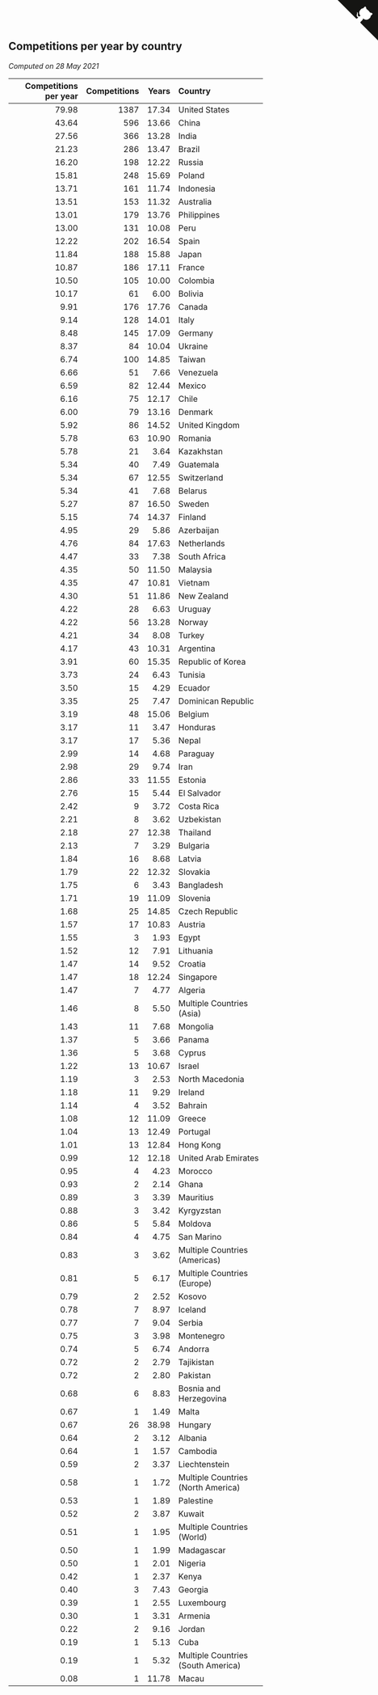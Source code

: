 ## Competitions per year by country

*Computed on 28 May 2021*

| Competitions per year | Competitions | Years | Country |
| ---: | ---: | ---: | :--- |
| 79.98 | 1387 | 17.34 | United States |
| 43.64 | 596 | 13.66 | China |
| 27.56 | 366 | 13.28 | India |
| 21.23 | 286 | 13.47 | Brazil |
| 16.20 | 198 | 12.22 | Russia |
| 15.81 | 248 | 15.69 | Poland |
| 13.71 | 161 | 11.74 | Indonesia |
| 13.51 | 153 | 11.32 | Australia |
| 13.01 | 179 | 13.76 | Philippines |
| 13.00 | 131 | 10.08 | Peru |
| 12.22 | 202 | 16.54 | Spain |
| 11.84 | 188 | 15.88 | Japan |
| 10.87 | 186 | 17.11 | France |
| 10.50 | 105 | 10.00 | Colombia |
| 10.17 | 61 | 6.00 | Bolivia |
| 9.91 | 176 | 17.76 | Canada |
| 9.14 | 128 | 14.01 | Italy |
| 8.48 | 145 | 17.09 | Germany |
| 8.37 | 84 | 10.04 | Ukraine |
| 6.74 | 100 | 14.85 | Taiwan |
| 6.66 | 51 | 7.66 | Venezuela |
| 6.59 | 82 | 12.44 | Mexico |
| 6.16 | 75 | 12.17 | Chile |
| 6.00 | 79 | 13.16 | Denmark |
| 5.92 | 86 | 14.52 | United Kingdom |
| 5.78 | 63 | 10.90 | Romania |
| 5.78 | 21 | 3.64 | Kazakhstan |
| 5.34 | 40 | 7.49 | Guatemala |
| 5.34 | 67 | 12.55 | Switzerland |
| 5.34 | 41 | 7.68 | Belarus |
| 5.27 | 87 | 16.50 | Sweden |
| 5.15 | 74 | 14.37 | Finland |
| 4.95 | 29 | 5.86 | Azerbaijan |
| 4.76 | 84 | 17.63 | Netherlands |
| 4.47 | 33 | 7.38 | South Africa |
| 4.35 | 50 | 11.50 | Malaysia |
| 4.35 | 47 | 10.81 | Vietnam |
| 4.30 | 51 | 11.86 | New Zealand |
| 4.22 | 28 | 6.63 | Uruguay |
| 4.22 | 56 | 13.28 | Norway |
| 4.21 | 34 | 8.08 | Turkey |
| 4.17 | 43 | 10.31 | Argentina |
| 3.91 | 60 | 15.35 | Republic of Korea |
| 3.73 | 24 | 6.43 | Tunisia |
| 3.50 | 15 | 4.29 | Ecuador |
| 3.35 | 25 | 7.47 | Dominican Republic |
| 3.19 | 48 | 15.06 | Belgium |
| 3.17 | 11 | 3.47 | Honduras |
| 3.17 | 17 | 5.36 | Nepal |
| 2.99 | 14 | 4.68 | Paraguay |
| 2.98 | 29 | 9.74 | Iran |
| 2.86 | 33 | 11.55 | Estonia |
| 2.76 | 15 | 5.44 | El Salvador |
| 2.42 | 9 | 3.72 | Costa Rica |
| 2.21 | 8 | 3.62 | Uzbekistan |
| 2.18 | 27 | 12.38 | Thailand |
| 2.13 | 7 | 3.29 | Bulgaria |
| 1.84 | 16 | 8.68 | Latvia |
| 1.79 | 22 | 12.32 | Slovakia |
| 1.75 | 6 | 3.43 | Bangladesh |
| 1.71 | 19 | 11.09 | Slovenia |
| 1.68 | 25 | 14.85 | Czech Republic |
| 1.57 | 17 | 10.83 | Austria |
| 1.55 | 3 | 1.93 | Egypt |
| 1.52 | 12 | 7.91 | Lithuania |
| 1.47 | 14 | 9.52 | Croatia |
| 1.47 | 18 | 12.24 | Singapore |
| 1.47 | 7 | 4.77 | Algeria |
| 1.46 | 8 | 5.50 | Multiple Countries (Asia) |
| 1.43 | 11 | 7.68 | Mongolia |
| 1.37 | 5 | 3.66 | Panama |
| 1.36 | 5 | 3.68 | Cyprus |
| 1.22 | 13 | 10.67 | Israel |
| 1.19 | 3 | 2.53 | North Macedonia |
| 1.18 | 11 | 9.29 | Ireland |
| 1.14 | 4 | 3.52 | Bahrain |
| 1.08 | 12 | 11.09 | Greece |
| 1.04 | 13 | 12.49 | Portugal |
| 1.01 | 13 | 12.84 | Hong Kong |
| 0.99 | 12 | 12.18 | United Arab Emirates |
| 0.95 | 4 | 4.23 | Morocco |
| 0.93 | 2 | 2.14 | Ghana |
| 0.89 | 3 | 3.39 | Mauritius |
| 0.88 | 3 | 3.42 | Kyrgyzstan |
| 0.86 | 5 | 5.84 | Moldova |
| 0.84 | 4 | 4.75 | San Marino |
| 0.83 | 3 | 3.62 | Multiple Countries (Americas) |
| 0.81 | 5 | 6.17 | Multiple Countries (Europe) |
| 0.79 | 2 | 2.52 | Kosovo |
| 0.78 | 7 | 8.97 | Iceland |
| 0.77 | 7 | 9.04 | Serbia |
| 0.75 | 3 | 3.98 | Montenegro |
| 0.74 | 5 | 6.74 | Andorra |
| 0.72 | 2 | 2.79 | Tajikistan |
| 0.72 | 2 | 2.80 | Pakistan |
| 0.68 | 6 | 8.83 | Bosnia and Herzegovina |
| 0.67 | 1 | 1.49 | Malta |
| 0.67 | 26 | 38.98 | Hungary |
| 0.64 | 2 | 3.12 | Albania |
| 0.64 | 1 | 1.57 | Cambodia |
| 0.59 | 2 | 3.37 | Liechtenstein |
| 0.58 | 1 | 1.72 | Multiple Countries (North America) |
| 0.53 | 1 | 1.89 | Palestine |
| 0.52 | 2 | 3.87 | Kuwait |
| 0.51 | 1 | 1.95 | Multiple Countries (World) |
| 0.50 | 1 | 1.99 | Madagascar |
| 0.50 | 1 | 2.01 | Nigeria |
| 0.42 | 1 | 2.37 | Kenya |
| 0.40 | 3 | 7.43 | Georgia |
| 0.39 | 1 | 2.55 | Luxembourg |
| 0.30 | 1 | 3.31 | Armenia |
| 0.22 | 2 | 9.16 | Jordan |
| 0.19 | 1 | 5.13 | Cuba |
| 0.19 | 1 | 5.32 | Multiple Countries (South America) |
| 0.08 | 1 | 11.78 | Macau |


<a href="https://github.com/jonatanklosko/wca_statistics" class="github-corner" aria-label="View source on Github"><svg width="80" height="80" viewBox="0 0 250 250" style="fill:#151513; color:#fff; position: absolute; top: 0; border: 0; right: 0;" aria-hidden="true"><path d="M0,0 L115,115 L130,115 L142,142 L250,250 L250,0 Z"></path><path d="M128.3,109.0 C113.8,99.7 119.0,89.6 119.0,89.6 C122.0,82.7 120.5,78.6 120.5,78.6 C119.2,72.0 123.4,76.3 123.4,76.3 C127.3,80.9 125.5,87.3 125.5,87.3 C122.9,97.6 130.6,101.9 134.4,103.2" fill="currentColor" style="transform-origin: 130px 106px;" class="octo-arm"></path><path d="M115.0,115.0 C114.9,115.1 118.7,116.5 119.8,115.4 L133.7,101.6 C136.9,99.2 139.9,98.4 142.2,98.6 C133.8,88.0 127.5,74.4 143.8,58.0 C148.5,53.4 154.0,51.2 159.7,51.0 C160.3,49.4 163.2,43.6 171.4,40.1 C171.4,40.1 176.1,42.5 178.8,56.2 C183.1,58.6 187.2,61.8 190.9,65.4 C194.5,69.0 197.7,73.2 200.1,77.6 C213.8,80.2 216.3,84.9 216.3,84.9 C212.7,93.1 206.9,96.0 205.4,96.6 C205.1,102.4 203.0,107.8 198.3,112.5 C181.9,128.9 168.3,122.5 157.7,114.1 C157.9,116.9 156.7,120.9 152.7,124.9 L141.0,136.5 C139.8,137.7 141.6,141.9 141.8,141.8 Z" fill="currentColor" class="octo-body"></path></svg></a><style>.github-corner:hover .octo-arm{animation:octocat-wave 560ms ease-in-out}@keyframes octocat-wave{0%,100%{transform:rotate(0)}20%,60%{transform:rotate(-25deg)}40%,80%{transform:rotate(10deg)}}@media (max-width:500px){.github-corner:hover .octo-arm{animation:none}.github-corner .octo-arm{animation:octocat-wave 560ms ease-in-out}}</style>
